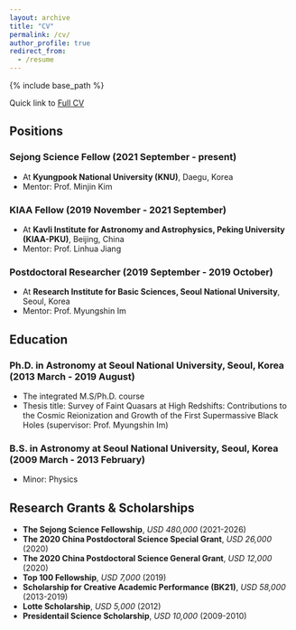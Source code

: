 ```yaml
---
layout: archive
title: "CV"
permalink: /cv/
author_profile: true
redirect_from:
  - /resume
---
```


{% include base_path %}

Quick link to [Full CV](http://yongjungkim.github.io/files/CV_YongjungKim.pdf)

## Positions
### **Sejong Science Fellow** (2021 September - present)
  * At **Kyungpook National University (KNU)**, Daegu, Korea
  * Mentor: Prof. Minjin Kim

### **KIAA Fellow** (2019 November - 2021 September)
  * At **Kavli Institute for Astronomy and Astrophysics, Peking University (KIAA-PKU)**, Beijing, China
  * Mentor: Prof. Linhua Jiang

### **Postdoctoral Researcher** (2019 September - 2019 October)
  * At **Research Institute for Basic Sciences, Seoul National University**, Seoul, Korea
  * Mentor: Prof. Myungshin Im

## Education

### **Ph.D. in Astronomy** at **Seoul National University**, Seoul, Korea (2013 March - 2019 August)
  * The integrated M.S/Ph.D. course
  * Thesis title: Survey of Faint Quasars at High Redshifts: Contributions to the Cosmic Reionization and Growth of the First Supermassive Black Holes (supervisor: Prof. Myungshin Im)
  
### **B.S. in Astronomy** at **Seoul National University**, Seoul, Korea (2009 March - 2013 February)
  * Minor: Physics

## Research Grants & Scholarships
* **The Sejong Science Fellowship**, *USD 480,000* (2021-2026)
* **The 2020 China Postdoctoral Science Special Grant**, *USD 26,000* (2020)
* **The 2020 China Postdoctoral Science General Grant**, *USD 12,000* (2020)
* **Top 100 Fellowship**, *USD 7,000* (2019)
* **Scholarship for Creative Academic Performance (BK21)**, *USD 58,000* (2013-2019)
* **Lotte Scholarship**, *USD 5,000* (2012)
* **Presidentail Science Scholarship**, *USD 10,000* (2009-2010)

